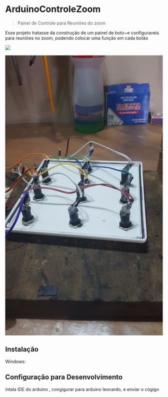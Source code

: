 # ArduinoControleZoom

> Painel de Controle para Reuniões do zoom


Esse projeto tratasse da construção de um painel de boto~e configuraveis para reuniões no zoom, podendo colocar uma função em cada botão

![](20201122_193111.jpg)

![](IMG-20201125-WA0008.jpeg)

## Instalação

Windows:



## Configuração para Desenvolvimento

intala IDE do arduino , congigurar para arduino leonardo, e enviar o cógigo

